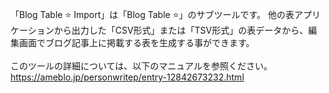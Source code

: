 「Blog Table ⭐ Import」は「Blog Table ⭐」のサブツールです。 他の表アプリケーションから出力した「CSV形式」または「TSV形式」の表データから、編集画面でブログ記事上に掲載する表を生成する事ができます。<br>
<br>
このツールの詳細については、以下のマニュアルを参照ください。<br>
https://ameblo.jp/personwritep/entry-12842673232.html
